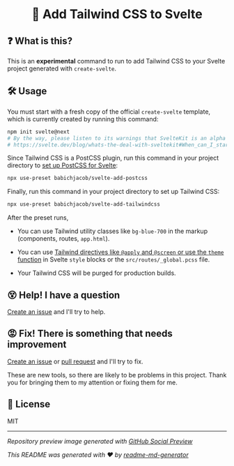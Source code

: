 <h1 align="center">💨 Add Tailwind CSS to Svelte</h1>

## ❓ What is this?
This is an **experimental** command to run to add Tailwind CSS to your Svelte project generated with `create-svelte`.

## 🛠 Usage
You must start with a fresh copy of the official `create-svelte` template, which is currently created by running this command:
```sh
npm init svelte@next
# By the way, please listen to its warnings that SvelteKit is an alpha project
# https://svelte.dev/blog/whats-the-deal-with-sveltekit#When_can_I_start_using_it
```

Since Tailwind CSS is a PostCSS plugin, run this command in your project directory to [set up PostCSS for Svelte](https://github.com/babichjacob/svelte-add-postcss):
```sh
npx use-preset babichjacob/svelte-add-postcss
```

Finally, run this command in your project directory to set up Tailwind CSS:
```sh
npx use-preset babichjacob/svelte-add-tailwindcss
```

After the preset runs,
* You can use Tailwind utility classes like `bg-blue-700` in the markup (components, routes, `app.html`).

* You can use [Tailwind directives like `@apply` and `@screen` or use the `theme` function](https://tailwindcss.com/docs/functions-and-directives) in Svelte `style` blocks or the `src/routes/_global.pcss` file.

* Your Tailwind CSS will be purged for production builds.

## 😵 Help! I have a question
[Create an issue](https://github.com/babichjacob/svelte-add-tailwindcss/issues/new) and I'll try to help.

## 😡 Fix! There is something that needs improvement
[Create an issue](https://github.com/babichjacob/svelte-add-tailwindcss/issues/new) or [pull request](https://github.com/babichjacob/svelte-add-tailwindcss/pulls) and I'll try to fix.

These are new tools, so there are likely to be problems in this project. Thank you for bringing them to my attention or fixing them for me.

## 📄 License
MIT

---

*Repository preview image generated with [GitHub Social Preview](https://social-preview.pqt.dev/)*

_This README was generated with ❤️ by [readme-md-generator](https://github.com/kefranabg/readme-md-generator)_
